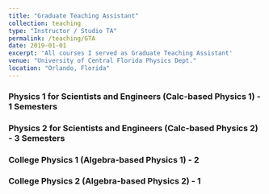 ```yaml
---
title: "Graduate Teaching Assistant"
collection: teaching
type: "Instructor / Studio TA"
permalink: /teaching/GTA
date: 2019-01-01
excerpt: 'All courses I served as Graduate Teaching Assistant'
venue: "University of Central Florida Physics Dept."
location: "Orlando, Florida"
---
```


### Physics 1 for Scientists and Engineers (Calc-based Physics 1) - 1 Semesters

### Physics 2 for Scientists and Engineers (Calc-based Physics 2) - 3 Semesters

### College Physics 1 (Algebra-based Physics 1) - 2

### College Physics 2 (Algebra-based Physics 2) - 1
